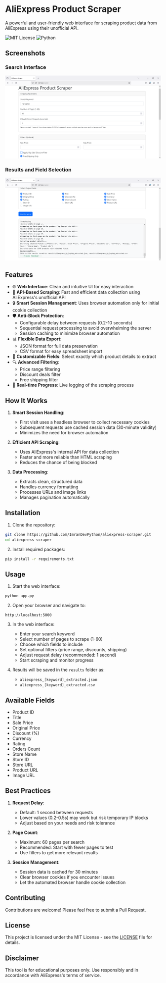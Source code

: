 # AliExpress Product Scraper

A powerful and user-friendly web interface for scraping product data from AliExpress using their unofficial API.

![MIT License](https://img.shields.io/badge/License-MIT-green.svg)
![Python](https://img.shields.io/badge/Python-3.6+-blue.svg)

## Screenshots

### Search Interface
![Search Interface](screenshots/Capture1.PNG)

### Results and Field Selection
![Field Selection and Results](screenshots/Capture.PNG)

## Features

- 🌐 **Web Interface**: Clean and intuitive UI for easy interaction
- 🚀 **API-Based Scraping**: Fast and efficient data collection using AliExpress's unofficial API
- 🔒 **Smart Session Management**: Uses browser automation only for initial cookie collection
- 🛡️ **Anti-Block Protection**: 
  - Configurable delay between requests (0.2-10 seconds)
  - Sequential request processing to avoid overwhelming the server
  - Session caching to minimize browser automation
- 📊 **Flexible Data Export**:
  - JSON format for full data preservation
  - CSV format for easy spreadsheet import
- 🎯 **Customizable Fields**: Select exactly which product details to extract
- 🔍 **Advanced Filtering**:
  - Price range filtering
  - Discount deals filter
  - Free shipping filter
- 📝 **Real-time Progress**: Live logging of the scraping process

## How It Works

1. **Smart Session Handling**:
   - First visit uses a headless browser to collect necessary cookies
   - Subsequent requests use cached session data (30-minute validity)
   - Minimizes the need for browser automation

2. **Efficient API Scraping**:
   - Uses AliExpress's internal API for data collection
   - Faster and more reliable than HTML scraping
   - Reduces the chance of being blocked

3. **Data Processing**:
   - Extracts clean, structured data
   - Handles currency formatting
   - Processes URLs and image links
   - Manages pagination automatically

## Installation

1. Clone the repository:
```bash
git clone https://github.com/ImranDevPython/aliexpress-scraper.git
cd aliexpress-scraper
```

2. Install required packages:
```bash
pip install -r requirements.txt
```

## Usage

1. Start the web interface:
```bash
python app.py
```

2. Open your browser and navigate to:
```
http://localhost:5000
```

3. In the web interface:
   - Enter your search keyword
   - Select number of pages to scrape (1-60)
   - Choose which fields to include
   - Set optional filters (price range, discounts, shipping)
   - Adjust request delay (recommended: 1 second)
   - Start scraping and monitor progress

4. Results will be saved in the `results` folder as:
   - `aliexpress_[keyword]_extracted.json`
   - `aliexpress_[keyword]_extracted.csv`

## Available Fields

- Product ID
- Title
- Sale Price
- Original Price
- Discount (%)
- Currency
- Rating
- Orders Count
- Store Name
- Store ID
- Store URL
- Product URL
- Image URL

## Best Practices

1. **Request Delay**:
   - Default: 1 second between requests
   - Lower values (0.2-0.5s) may work but risk temporary IP blocks
   - Adjust based on your needs and risk tolerance

2. **Page Count**:
   - Maximum: 60 pages per search
   - Recommended: Start with fewer pages to test
   - Use filters to get more relevant results

3. **Session Management**:
   - Session data is cached for 30 minutes
   - Clear browser cookies if you encounter issues
   - Let the automated browser handle cookie collection

## Contributing

Contributions are welcome! Please feel free to submit a Pull Request.

## License

This project is licensed under the MIT License - see the [LICENSE](LICENSE) file for details.

## Disclaimer

This tool is for educational purposes only. Use responsibly and in accordance with AliExpress's terms of service. 